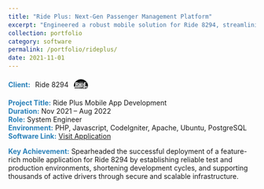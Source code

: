 ```yaml
---
title: "Ride Plus: Next-Gen Passenger Management Platform"
excerpt: "Engineered a robust mobile solution for Ride 8294, streamlining passenger registration, payment, and driver coordination at scale."
collection: portfolio
category: software
permalink: /portfolio/rideplus/
date: 2021-11-01
---
```


<div style="display: flex; align-items: center; gap: 10px; margin-bottom: 3px;">
  <span style="color:#2980b9;"><strong>Client:</strong></span> Ride 8294
  <img src="/images/logos/rideplus.png" alt="Ride 8294 Logo" style="width: 30px; height: 30px; border-radius: 50%; object-fit: cover;">
</div>

<span style="color:#2980b9;"><strong>Project Title:</strong></span> Ride Plus Mobile App Development  
<span style="color:#2980b9;"><strong>Duration:</strong></span> Nov 2021 – Aug 2022  
<span style="color:#2980b9;"><strong>Role:</strong></span> System Engineer  
<span style="color:#2980b9;"><strong>Environment:</strong></span> PHP, Javascript, CodeIgniter, Apache, Ubuntu, PostgreSQL  
<span style="color:#2980b9;"><strong>Software Link:</strong></span> <a href="https://play.google.com/store/apps/details?id=com.ridetm&hl=en&pli=1" target="_blank" rel="noopener noreferrer">Visit Application</a>

<div style="margin-top: 3px;">
<span style="color:#2980b9;"><strong>Key Achievement:</strong></span> Spearheaded the successful deployment of a feature-rich mobile application for Ride 8294 by establishing reliable test and production environments, shortening development cycles, and supporting thousands of active drivers through secure and scalable infrastructure.
</div>